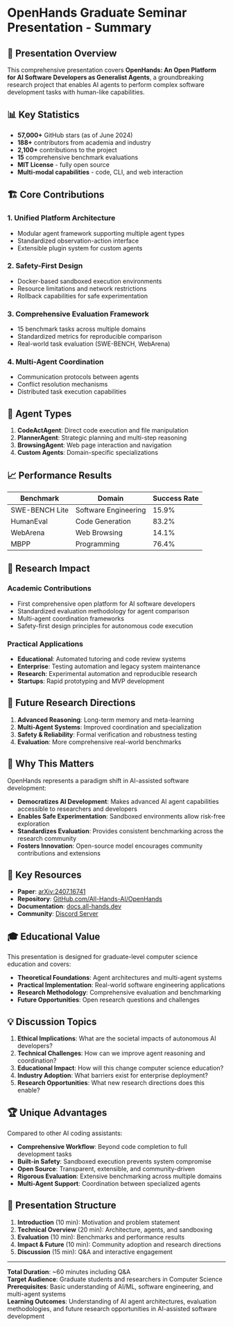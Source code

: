 # OpenHands Graduate Seminar Presentation - Summary

## 🎯 Presentation Overview

This comprehensive presentation covers **OpenHands: An Open Platform for AI Software Developers as Generalist Agents**, a groundbreaking research project that enables AI agents to perform complex software development tasks with human-like capabilities.

## 📊 Key Statistics

- **57,000+** GitHub stars (as of June 2024)
- **188+** contributors from academia and industry  
- **2,100+** contributions to the project
- **15** comprehensive benchmark evaluations
- **MIT License** - fully open source
- **Multi-modal capabilities** - code, CLI, and web interaction

## 🏗️ Core Contributions

### 1. **Unified Platform Architecture**
- Modular agent framework supporting multiple agent types
- Standardized observation-action interface
- Extensible plugin system for custom agents

### 2. **Safety-First Design**
- Docker-based sandboxed execution environments
- Resource limitations and network restrictions
- Rollback capabilities for safe experimentation

### 3. **Comprehensive Evaluation Framework**
- 15 benchmark tasks across multiple domains
- Standardized metrics for reproducible comparison
- Real-world task evaluation (SWE-BENCH, WebArena)

### 4. **Multi-Agent Coordination**
- Communication protocols between agents
- Conflict resolution mechanisms
- Distributed task execution capabilities

## 🤖 Agent Types

1. **CodeActAgent**: Direct code execution and file manipulation
2. **PlannerAgent**: Strategic planning and multi-step reasoning  
3. **BrowsingAgent**: Web page interaction and navigation
4. **Custom Agents**: Domain-specific specializations

## 📈 Performance Results

| Benchmark | Domain | Success Rate |
|-----------|--------|--------------|
| SWE-BENCH Lite | Software Engineering | 15.9% |
| HumanEval | Code Generation | 83.2% |
| WebArena | Web Browsing | 14.1% |
| MBPP | Programming | 76.4% |

## 🔬 Research Impact

### Academic Contributions
- First comprehensive open platform for AI software developers
- Standardized evaluation methodology for agent comparison
- Multi-agent coordination frameworks
- Safety-first design principles for autonomous code execution

### Practical Applications
- **Educational**: Automated tutoring and code review systems
- **Enterprise**: Testing automation and legacy system maintenance
- **Research**: Experimental automation and reproducible research
- **Startups**: Rapid prototyping and MVP development

## 🚀 Future Research Directions

1. **Advanced Reasoning**: Long-term memory and meta-learning
2. **Multi-Agent Systems**: Improved coordination and specialization
3. **Safety & Reliability**: Formal verification and robustness testing
4. **Evaluation**: More comprehensive real-world benchmarks

## 🌟 Why This Matters

OpenHands represents a paradigm shift in AI-assisted software development:

- **Democratizes AI Development**: Makes advanced AI agent capabilities accessible to researchers and developers
- **Enables Safe Experimentation**: Sandboxed environments allow risk-free exploration
- **Standardizes Evaluation**: Provides consistent benchmarking across the research community
- **Fosters Innovation**: Open-source model encourages community contributions and extensions

## 🔗 Key Resources

- **Paper**: [arXiv:2407.16741](https://arxiv.org/abs/2407.16741)
- **Repository**: [GitHub.com/All-Hands-AI/OpenHands](https://github.com/All-Hands-AI/OpenHands)
- **Documentation**: [docs.all-hands.dev](https://docs.all-hands.dev/)
- **Community**: [Discord Server](https://discord.gg/ESHStjSjD4)

## 🎓 Educational Value

This presentation is designed for graduate-level computer science education and covers:

- **Theoretical Foundations**: Agent architectures and multi-agent systems
- **Practical Implementation**: Real-world software engineering applications  
- **Research Methodology**: Comprehensive evaluation and benchmarking
- **Future Opportunities**: Open research questions and challenges

## 💡 Discussion Topics

1. **Ethical Implications**: What are the societal impacts of autonomous AI developers?
2. **Technical Challenges**: How can we improve agent reasoning and coordination?
3. **Educational Impact**: How will this change computer science education?
4. **Industry Adoption**: What barriers exist for enterprise deployment?
5. **Research Opportunities**: What new research directions does this enable?

## 🏆 Unique Advantages

Compared to other AI coding assistants:

- **Comprehensive Workflow**: Beyond code completion to full development tasks
- **Built-in Safety**: Sandboxed execution prevents system compromise
- **Open Source**: Transparent, extensible, and community-driven
- **Rigorous Evaluation**: Extensive benchmarking across multiple domains
- **Multi-Agent Support**: Coordination between specialized agents

## 📝 Presentation Structure

1. **Introduction** (10 min): Motivation and problem statement
2. **Technical Overview** (20 min): Architecture, agents, and sandboxing
3. **Evaluation** (10 min): Benchmarks and performance results
4. **Impact & Future** (10 min): Community adoption and research directions
5. **Discussion** (15 min): Q&A and interactive engagement

---

**Total Duration**: ~60 minutes including Q&A  
**Target Audience**: Graduate students and researchers in Computer Science  
**Prerequisites**: Basic understanding of AI/ML, software engineering, and multi-agent systems  
**Learning Outcomes**: Understanding of AI agent architectures, evaluation methodologies, and future research opportunities in AI-assisted software development